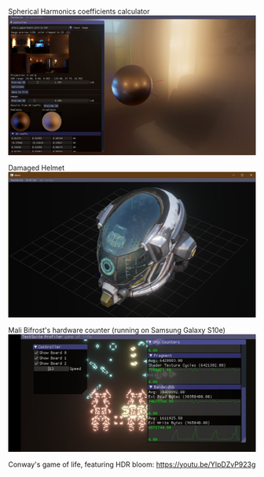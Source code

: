 Spherical Harmonics coefficients calculator
![alt text](https://github.com/kolorist/insigne_dev/blob/master/screenshots/sh_calculator.jpg)

Damaged Helmet
![alt text](https://github.com/kolorist/insigne_dev/blob/master/screenshots/c_helmet_cloudy_vondelpark.png)


Mali Bifrost's hardware counter (running on Samsung Galaxy S10e)
![alt text](https://github.com/kolorist/insigne_dev/blob/master/screenshots/c_mali_hardware_counters.jpg)

Conway's game of life, featuring HDR bloom: https://youtu.be/YIpDZvP923g